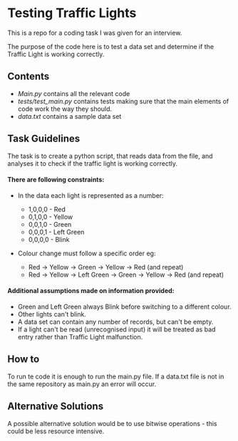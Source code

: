 # Testing Traffic Lights
This is a repo for a coding task I was given for an interview.

The purpose of the code here is to test a data set and determine if the Traffic Light is working correctly.
## Contents
 - _Main.py_ contains all the relevant code
 - _tests/test_main.py_ contains tests making sure that the main elements of code work the way they should.
 - _data.txt_ contains a sample data set

## Task Guidelines
The task is to create a python script, that reads data from the file, and analyses it to check if the traffic light is
working correctly. 

#### There are following constraints:
- In the data each light is represented as a number:
  - 1,0,0,0 - Red
  - 0,1,0,0 - Yellow
  - 0,0,1,0 - Green
  - 0,0,0,1 - Left Green
  - 0,0,0,0 - Blink

- Colour change must follow a specific order eg:
  - Red -> Yellow -> Green -> Yellow -> Red (and repeat)
  - Red -> Yellow -> Left Green -> Green -> Yellow -> Red (and repeat)

#### Additional assumptions made on information provided:
- Green and Left Green always Blink before switching to a different colour.
- Other lights can't blink.
- A data set can contain any number of records, but can't be empty.
- If a light can't be read (unrecognised input) it will be treated as bad entry rather than Traffic Light malfunction.

## How to
To run te code it is enough to run the main.py file. If a data.txt file is not in the same repository as main.py an error will occur. 

## Alternative Solutions
A possible alternative solution would be to use bitwise operations -  this could be less resource intensive.
